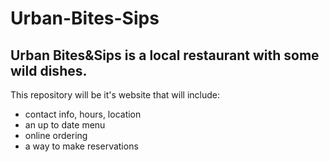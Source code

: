 # Urban-Bites-Sips
## Urban Bites&Sips is a local restaurant with some wild dishes. 
This repository will be it's website that will include: 
* contact info, hours, location
* an up to date menu
* online ordering
* a way to make reservations
